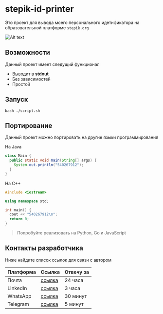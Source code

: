 # stepik-id-printer

Это проект для вывода моего персонального идетификатора на образовательной платформе `stepik.org`

![Alt text](https://ucarecdn.com/02b8ff49-8f2b-4ce9-be84-7d4bdc6b9b67/)

## Возможности

Данный проект имеет следущий функционал 
- Выводит в **stdout** 
- Без зависимостей
- Простой

## Запуск

`bash ./script.sh`

## Портирование

Данный проект можно портировать на другие языки программирования  

На Java

```java
class Main {
  public static void main(String[] args) {
    System.out.println("540267912");
  }
}
```

На C++

```cpp
#include <iostream>

using namespace std;

int main() {
  cout << "540267912\n";
  return 0;
}
```

> Попробуйте реализовать на Python, Go и JavaScript

## Контакты разработчика

Ниже найдите список ссылок для связи с автором

| Платформа | Ссылка | Отвечу за |
| --------- | ------ | --------- |
| Почта     | [ссылка](https://www.youtube.com/watch?v=dQw4w9WgXcQ&ab_channel=RickAstley) | 24 часа |
| LinkedIn  | [ссылка](https://www.youtube.com/watch?v=dQw4w9WgXcQ&ab_channel=RickAstley) | 3 часа  |
| WhatsApp  | [ссылка](https://www.youtube.com/watch?v=dQw4w9WgXcQ&ab_channel=RickAstley) | 30 минут |
| Telegram  | [ссылка](https://www.youtube.com/watch?v=dQw4w9WgXcQ&ab_channel=RickAstley) | 5 минут |


